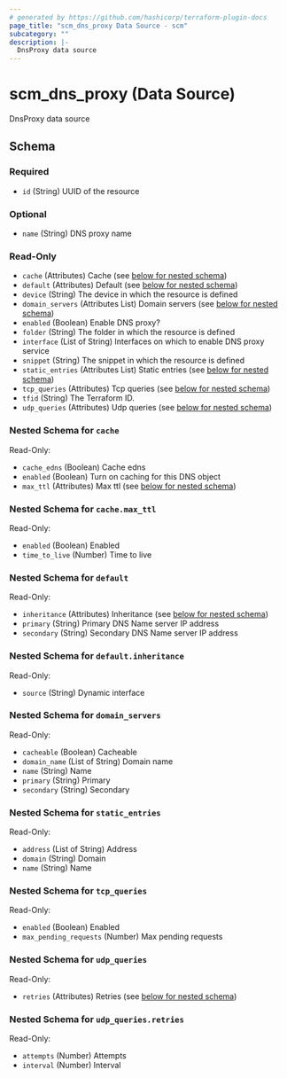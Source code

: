 ```yaml
---
# generated by https://github.com/hashicorp/terraform-plugin-docs
page_title: "scm_dns_proxy Data Source - scm"
subcategory: ""
description: |-
  DnsProxy data source
---
```


# scm_dns_proxy (Data Source)

DnsProxy data source



<!-- schema generated by tfplugindocs -->
## Schema

### Required

- `id` (String) UUID of the resource

### Optional

- `name` (String) DNS proxy name

### Read-Only

- `cache` (Attributes) Cache (see [below for nested schema](#nestedatt--cache))
- `default` (Attributes) Default (see [below for nested schema](#nestedatt--default))
- `device` (String) The device in which the resource is defined
- `domain_servers` (Attributes List) Domain servers (see [below for nested schema](#nestedatt--domain_servers))
- `enabled` (Boolean) Enable DNS proxy?
- `folder` (String) The folder in which the resource is defined
- `interface` (List of String) Interfaces on which to enable DNS proxy service
- `snippet` (String) The snippet in which the resource is defined
- `static_entries` (Attributes List) Static entries (see [below for nested schema](#nestedatt--static_entries))
- `tcp_queries` (Attributes) Tcp queries (see [below for nested schema](#nestedatt--tcp_queries))
- `tfid` (String) The Terraform ID.
- `udp_queries` (Attributes) Udp queries (see [below for nested schema](#nestedatt--udp_queries))

<a id="nestedatt--cache"></a>
### Nested Schema for `cache`

Read-Only:

- `cache_edns` (Boolean) Cache edns
- `enabled` (Boolean) Turn on caching for this DNS object
- `max_ttl` (Attributes) Max ttl (see [below for nested schema](#nestedatt--cache--max_ttl))

<a id="nestedatt--cache--max_ttl"></a>
### Nested Schema for `cache.max_ttl`

Read-Only:

- `enabled` (Boolean) Enabled
- `time_to_live` (Number) Time to live



<a id="nestedatt--default"></a>
### Nested Schema for `default`

Read-Only:

- `inheritance` (Attributes) Inheritance (see [below for nested schema](#nestedatt--default--inheritance))
- `primary` (String) Primary DNS Name server IP address
- `secondary` (String) Secondary DNS Name server IP address

<a id="nestedatt--default--inheritance"></a>
### Nested Schema for `default.inheritance`

Read-Only:

- `source` (String) Dynamic interface



<a id="nestedatt--domain_servers"></a>
### Nested Schema for `domain_servers`

Read-Only:

- `cacheable` (Boolean) Cacheable
- `domain_name` (List of String) Domain name
- `name` (String) Name
- `primary` (String) Primary
- `secondary` (String) Secondary


<a id="nestedatt--static_entries"></a>
### Nested Schema for `static_entries`

Read-Only:

- `address` (List of String) Address
- `domain` (String) Domain
- `name` (String) Name


<a id="nestedatt--tcp_queries"></a>
### Nested Schema for `tcp_queries`

Read-Only:

- `enabled` (Boolean) Enabled
- `max_pending_requests` (Number) Max pending requests


<a id="nestedatt--udp_queries"></a>
### Nested Schema for `udp_queries`

Read-Only:

- `retries` (Attributes) Retries (see [below for nested schema](#nestedatt--udp_queries--retries))

<a id="nestedatt--udp_queries--retries"></a>
### Nested Schema for `udp_queries.retries`

Read-Only:

- `attempts` (Number) Attempts
- `interval` (Number) Interval
